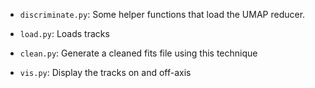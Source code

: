 * `discriminate.py`: Some helper functions that load the UMAP reducer.

* `load.py`: Loads tracks

* `clean.py`: Generate a cleaned fits file using this technique

* `vis.py`: Display the tracks on and off-axis